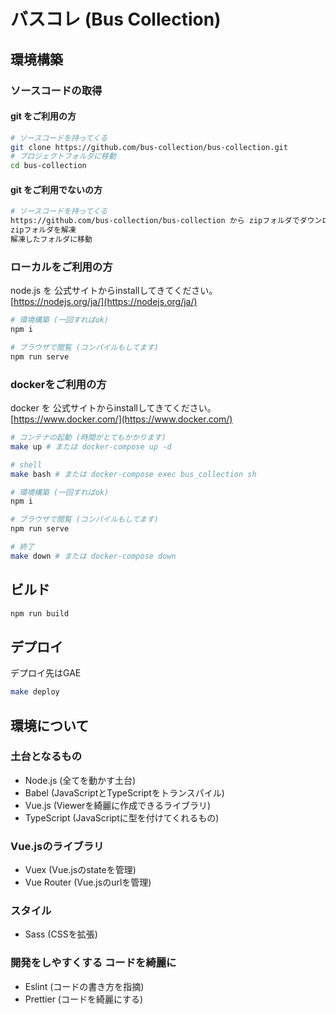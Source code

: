 # バスコレ (Bus Collection)

## 環境構築

### ソースコードの取得

#### git をご利用の方

```sh
# ソースコードを持ってくる
git clone https://github.com/bus-collection/bus-collection.git
# プロジェクトフォルダに移動
cd bus-collection
```

#### git をご利用でないの方

```sh
# ソースコードを持ってくる
https://github.com/bus-collection/bus-collection から zipフォルダでダウンロードする
zipフォルダを解凍
解凍したフォルダに移動
```

### ローカルをご利用の方

node.js を 公式サイトからinstallしてきてください。  
[https://nodejs.org/ja/](https://nodejs.org/ja/)

```sh
# 環境構築 (一回すればok)
npm i

# ブラウザで閲覧 (コンパイルもしてます)
npm run serve
```


### dockerをご利用の方

docker を 公式サイトからinstallしてきてください。  
[https://www.docker.com/](https://www.docker.com/)

```sh
# コンテナの起動 (時間がとてもかかります)
make up # または docker-compose up -d

# shell
make bash # または docker-compose exec bus_collection sh

# 環境構築 (一回すればok)
npm i

# ブラウザで閲覧 (コンパイルもしてます)
npm run serve

# 終了
make down # または docker-compose down
```

## ビルド

```sh
npm run build
```

## デプロイ
デプロイ先はGAE

```sh
make deploy
```

## 環境について

### 土台となるもの
- Node.js (全てを動かす土台)
- Babel (JavaScriptとTypeScriptをトランスパイル)
- Vue.js (Viewerを綺麗に作成できるライブラリ)
- TypeScript (JavaScriptに型を付けてくれるもの)

### Vue.jsのライブラリ
- Vuex (Vue.jsのstateを管理)
- Vue Router (Vue.jsのurlを管理)

### スタイル
- Sass (CSSを拡張)

### 開発をしやすくする コードを綺麗に
- Eslint (コードの書き方を指摘)
- Prettier (コードを綺麗にする)
